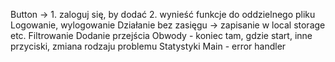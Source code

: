 Button -> 1. zaloguj się, by dodać
          2. wynieść funkcje do oddzielnego pliku
Logowanie, wylogowanie
Działanie bez zasięgu -> zapisanie w local storage etc.
Filtrowanie
Dodanie przejścia
Obwody - koniec tam, gdzie start, inne przyciski, zmiana rodzaju problemu
Statystyki
Main - error handler